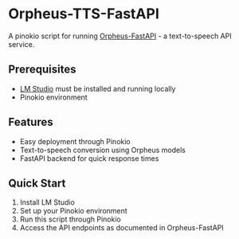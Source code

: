 # Orpheus-TTS-FastAPI

A pinokio script for running [Orpheus-FastAPI](https://github.com/Lex-au/Orpheus-FastAPI) - a text-to-speech API service.

## Prerequisites

- [LM Studio](https://lmstudio.ai/) must be installed and running locally
- Pinokio environment

## Features

- Easy deployment through Pinokio
- Text-to-speech conversion using Orpheus models
- FastAPI backend for quick response times

## Quick Start

1. Install LM Studio
2. Set up your Pinokio environment
3. Run this script through Pinokio
4. Access the API endpoints as documented in Orpheus-FastAPI
